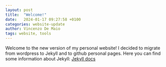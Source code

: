 ```yaml
---
layout: post
title:  "Welcome!"
date:   2024-01-17 09:27:58 +0100
categories: website-update
author: Vincenzo De Maio
tags: website, tools
---
```

Welcome to the new version of my personal website! I decided to migrate from wordpress to Jekyll and to github personal pages. Here you can find some information about Jekyll: [Jekyll docs][jekyll-docs]

[jekyll-docs]: https://jekyllrb.com/docs/home
[jekyll-gh]:   https://github.com/jekyll/jekyll
[jekyll-talk]: https://talk.jekyllrb.com/
